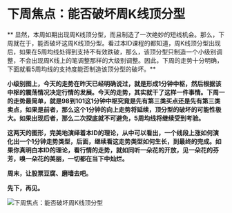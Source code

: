 下周焦点：能否破坏周K线顶分型
====



** 显然，本周如期出现周K线顶分型，而且制造了一次绝妙的短线机会。那么，下周就在于，能否破坏这周K线顶分型。看过本ID课程的都知道，周K线顶分型出现后，如果在5周均线处得到支持不有效跌破，那么，该顶分型只制造一个小级别调整，不会出现周K线上的笔调整那样的大级别调整。因此，下周的走势十分明确，下面就看5周均线的支持度能否制造该顶分型的破坏。**

**小级别图上，今天的走势在昨天已经明确说过，就是形成1分钟中枢，然后根据该中枢的震荡情况决定行情的发展。今天的走势，其实就干了这样一件事情。下周一的走势最简单，就是98到101这1分钟中枢究竟是先有第三类买点还是先有第三类卖点，如果是前者，那么这个1分钟的向上走势将延续，顶分型的破坏的可能性极大。如果出现后者，那么二次探底就不可避免，5周均线将继续受到考验。**

**这两天的图形，完美地演绎着本ID的理论，从中可以看出，一个线段上涨如何演化出一个1分钟走势类型，后面，继续看这走势类型如何生长，到最终的完成。如果你真明白本ID的理论，看行情的走势，就如同听一朵花的开放，见一朵花的芬芳，嗅一朵花的美丽，一切都在当下中灿烂。**

**周末，让股票豆腐、磨墙去吧。**

**先下，再见。**

![下周焦点：能否破坏周K线顶分型](http://simg.sinajs.cn/blog7style/images/common/sg_trans.gif)
